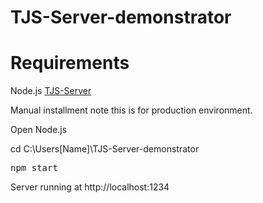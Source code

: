 # TJS-Server-demonstrator

# Requirements

Node.js
[TJS-Server](https://github.com/schawanji/TJS-Server)

Manual installment note this is for production environment.

Open Node.js

cd C:\Users\[Name]\TJS-Server-demonstrator

<pre>
npm start
</pre>

Server running at http://localhost:1234
